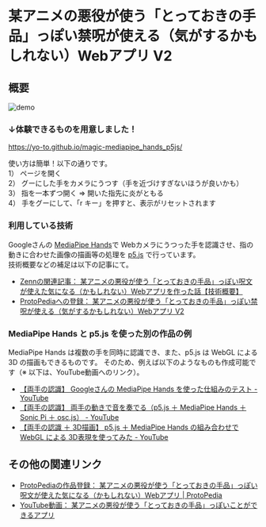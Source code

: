 # 某アニメの悪役が使う「とっておきの手品」っぽい禁呪が使える（気がするかもしれない）Webアプリ V2

## 概要
![demo](https://github.com/yo-to/magic-mediapipe_hands_p5js/blob/main/demo.gif?raw=true)

### ↓体験できるものを用意しました！
https://yo-to.github.io/magic-mediapipe_hands_p5js/

使い方は簡単！以下の通りです。  
1） ページを開く  
2） グーにした手をカメラにうつす（手を近づけすぎないほうが良いかも）  
3） 指を一本ずつ開く ⇒ 開いた指先に炎がともる  
4） 手をグーにして、「r キー」を押すと、表示がリセットされます

### 利用している技術

Googleさんの [MediaPipe Hands](https://google.github.io/mediapipe/solutions/hands.html)で Webカメラにうつった手を認識させ、指の動きに合わせた画像の描画等の処理を [p5.js](https://p5js.org/) で行っています。  
技術概要などの補足は以下の記事にて。

* [Zennの関連記事： 某アニメの悪役が使う「とっておきの手品」っぽい呪文が使えた気になる（かもしれない）Webアプリを作った話【技術概要】](https://zenn.dev/youtoy/articles/8900adadd996caf643a5)
* [ProtoPediaへの登録： 某アニメの悪役が使う「とっておきの手品」っぽい禁呪が使える（気がするかもしれない）Webアプリ V2](https://protopedia.net/prototype/2734)

### MediaPipe Hands と p5.js を使った別の作品の例

MediaPipe Hands は複数の手を同時に認識でき、また、p5.js は WebGL による 3D の描画もできるものです。
そのため、例えば以下のようなものも作成可能です（※ 以下は、YouTube動画へのリンク）。

* [【両手の認識】 Googleさんの MediaPipe Hands を使った仕組みのテスト - YouTube](https://www.youtube.com/watch?v=vlZRC8iDqjE)
* [【両手の認識】 両手の動きで音を奏でる（p5.js ＋ MediaPipe Hands ＋ Sonic Pi ＋ osc.js） - YouTube](https://www.youtube.com/watch?v=Xz7_Mq_DUNo)
* [【両手の認識 ＋ 3D描画】 p5.js ＋ MediaPipe Hands の組み合わせで WebGL による 3D表現を使ってみた - YouTube](https://www.youtube.com/watch?v=ehJeN8pFHeI)

## その他の関連リンク
* [ProtoPediaの作品登録： 某アニメの悪役が使う「とっておきの手品」っぽい呪文が使えた気になる（かもしれない）Webアプリ | ProtoPedia](https://protopedia.net/prototype/2147)
* [YouTube動画： 某アニメの悪役が使う「とっておきの手品」っぽいことができるアプリ](https://www.youtube.com/watch?v=EkzZNFuWYNk)

